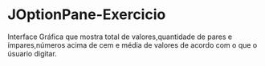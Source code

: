 # JOptionPane-Exercicio
 Interface Gráfica que mostra total de valores,quantidade de pares e ímpares,números acima de cem e média de valores de acordo com o que o úsuario digitar.
